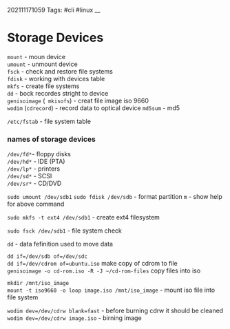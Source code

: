202111171059
Tags: #cli #linux
__
# Storage Devices
`mount` - moun device  
`umount` - unmount device  
`fsck` - check and restore file systems  
`fdisk` - working with devices table  
`mkfs` - create file systems  
`dd`  - bock recordes stright to device  
`genisoimage` (` mkisofs`) - creat file image iso 9660  
`wodim` (`cdrecord`) - record data to optical device `md5sum` - md5   

`/etc/fstab`  - file system table  


### names of storage devices 
`/dev/fd*`- floppy disks  
`/dev/hd*` - IDE (PTA)  
`/dev/lp*` - printers   
`/dev/sd*` - SCSI  
`/dev/sr*` - CD/DVD  

`sudo umount /dev/sdb1` 
`sudo fdisk /dev/sdb` - format partition
`m` - show help for above command  

`sudo mkfs -t ext4 /dev/sdb1` - create ext4 filesystem  

`sudo fsck /dev/sdb1` - file system check  

`dd` - data fefinition used to move data  

`dd if=/dev/sdb of=/dev/sdc`   
`dd if=/dev/cdrom of=ubuntu.iso` make copy of cdrom to file  
`genisoimage -o cd-rom.iso -R -J ~/cd-rom-files`  copy files into iso  

`mkdir /mnt/iso_image`  
`mount -t iso9660 -o loop image.iso /mnt/iso_image`  - mount iso file into file system  

`wodim dev=/dev/cdrw blank=fast` - before burning cdrw it should be cleaned   
`wodim dev=/dev/cdrw image.iso` - birning image  













 
 